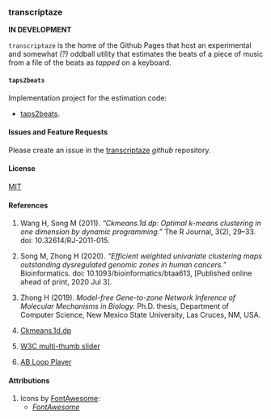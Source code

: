 ### transcriptaze

**IN DEVELOPMENT**

`transcriptaze` is the home of the Github Pages that host an experimental and somewhat _(?)_ oddball utility that estimates
the beats of a piece of music from a file of the beats as _tapped_ on a keyboard. 

#### `taps2beats`

Implementation project for the estimation code:

- [taps2beats](https://github.com/transcriptaze/taps2beats). 

#### Issues and Feature Requests

Please create an issue in the [transcriptaze](https://github.com/transcriptaze/transcriptaze) _github_ repository.

#### License

[MIT](https://github.com/twystd/taps2beats/blob/master/LICENSE)

#### References

1. Wang H, Song M (2011). _“Ckmeans.1d.dp: Optimal $k$-means clustering in one dimension by dynamic programming.”_ 
The R Journal, 3(2), 29–33. doi: 10.32614/RJ-2011-015.

2. Song M, Zhong H (2020). _“Efficient weighted univariate clustering maps outstanding dysregulated genomic zones in human cancers.”_ Bioinformatics. doi: 10.1093/bioinformatics/btaa613, [Published online ahead of print, 2020 Jul 3].

3. Zhong H (2019). _Model-free Gene-to-zone Network Inference of Molecular Mechanisms in Biology._ Ph.D. thesis, Department of Computer Science, New Mexico State University, Las Cruces, NM, USA.  

4. [Ckmeans.1d.dp](https://cran.r-project.org/web/packages/Ckmeans.1d.dp/index.html)

5. [W3C multi-thumb slider](https://w3c.github.io/aria-practices/examples/slider/multithumb-slider.html)

6. [AB Loop Player](https://agrahn.gitlab.io/ABLoopPlayer)

#### Attributions

1. Icons by [FontAwesome](https://fontawesome.com):
   - _[FontAwesome](https://fontawesome.com/license)_

